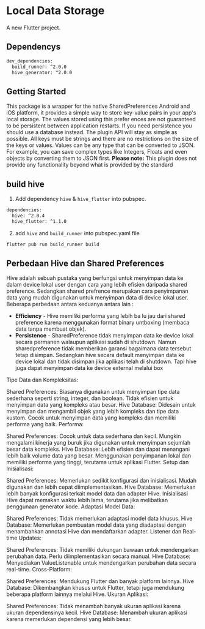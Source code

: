 # Local Data Storage

A new Flutter project.

## Dependencys 

```bash
dev_dependencies:
  build_runner: ^2.0.0
  hive_generator: ^2.0.0

```
## Getting Started
This package is a wrapper for the native SharedPreferences Android and iOS platform, it provides a simple way
to store key-value pairs in your app's local storage. The values stored using this prefer
ences are not guaranteed to be persistent between application restarts. If you need
persistence you should use a database instead.
The plugin API will stay as simple as possible. All keys must be strings and there are no
restrictions on the size of the keys or values. Values can be any type that can
be converted to JSON. For example, you can save complex types like Integers, Floats
and even objects by converting them to JSON first.
**Please note:** This plugin does not provide any functionality beyond what is provided by the standard

## build hive
1. Add dependency `hive` & `hive_flutter` into pubspec.
```bash
dependencies:
  hive: ^2.0.4
  hive_flutter: ^1.1.0

```
2. add `hive` and `build_runner` into pubspec.yaml file
```bash
flutter pub run build_runner build

```
## Perbedaan Hive dan Shared Preferences
Hive adalah sebuah pustaka yang berfungsi untuk 
menyimpan data ke dalam device lokal user dengan cara yang lebih
efisien daripada shared preference. Sedangkan shared prefrence
merupakan cara penyimpanan data yang mudah digunakan
untuk menyimpan data di device lokal user. Beberapa perbedaan
antara keduanya antara lain :
- **Efficiency** - Hive memiliki performa yang lebih ba
lu jau dari shared preference karena menggunakan format
binary untboxing (membaca data tanpa membuat objek).
- **Persistence** - SharedPreference tidak menyimpan data
ke device lokal secara permanen walaupun aplikasi sudah
di shutdown. Namun sharedpreference tidak memberikan garansi
bagaimana data tersebut tetap disimpan. Sedangkan hive
secara default menyimpan data ke device lokal dan tidak
disimpan jika aplikasi telah di shutdown. Tapi hive juga
dapat menyimpan data ke device external melalui box

Tipe Data dan Kompleksitas:

Shared Preferences: Biasanya digunakan untuk menyimpan tipe data sederhana seperti string, integer, dan boolean. Tidak efisien untuk menyimpan data yang kompleks atau besar.
Hive Database: Didesain untuk menyimpan dan mengambil objek yang lebih kompleks dan tipe data kustom. Cocok untuk menyimpan data yang kompleks dan memiliki performa yang baik.
Performa:

Shared Preferences: Cocok untuk data sederhana dan kecil. Mungkin mengalami kinerja yang buruk jika digunakan untuk menyimpan sejumlah besar data kompleks.
Hive Database: Lebih efisien dan dapat menangani lebih baik volume data yang besar. Menggunakan penyimpanan lokal dan memiliki performa yang tinggi, terutama untuk aplikasi Flutter.
Setup dan Inisialisasi:

Shared Preferences: Memerlukan sedikit konfigurasi dan inisialisasi. Mudah digunakan dan lebih cepat diimplementasikan.
Hive Database: Memerlukan lebih banyak konfigurasi terkait model data dan adapter Hive. Inisialisasi Hive dapat memakan waktu lebih lama, terutama jika melibatkan penggunaan generator kode.
Adaptasi Model Data:

Shared Preferences: Tidak memerlukan adaptasi model data khusus.
Hive Database: Memerlukan pembuatan model data yang diadaptasi dengan menambahkan annotasi Hive dan mendaftarkan adapter.
Listener dan Real-time Updates:

Shared Preferences: Tidak memiliki dukungan bawaan untuk mendengarkan perubahan data. Perlu diimplementasikan secara manual.
Hive Database: Menyediakan ValueListenable untuk mendengarkan perubahan data secara real-time.
Cross-Platform:

Shared Preferences: Mendukung Flutter dan banyak platform lainnya.
Hive Database: Dikembangkan khusus untuk Flutter, tetapi juga mendukung beberapa platform lainnya melalui Hive.
Ukuran Aplikasi:

Shared Preferences: Tidak menambah banyak ukuran aplikasi karena ukuran dependensinya kecil.
Hive Database: Menambah ukuran aplikasi karena memerlukan dependensi yang lebih besar.